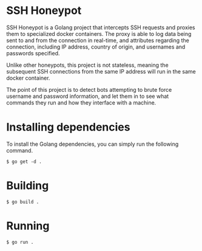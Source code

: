 # SSH Honeypot
SSH Honeypot is a Golang project that intercepts SSH requests and proxies them to specialized docker containers. The proxy is able to log data being sent to and from the connection in real-time, and attributes regarding the connection, including IP address, country of origin, and usernames and passwords specified.

Unlike other honeypots, this project is not stateless, meaning the subsequent SSH connections from the same IP address will run in the same docker container.

The point of this project is to detect bots attempting to brute force username and password information, and let them in to see what commands they run and how they interface with a machine.

# Installing dependencies
To install the Golang dependencies, you can simply run the following command.

```$ go get -d .```

# Building
```$ go build .```

# Running
```$ go run .```
